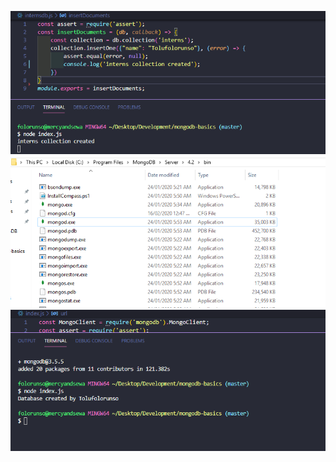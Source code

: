 ![Screenshot interns collection](collection.png)
![Screenshot mongo exes](mongo.png)
![Screenshot of database created](tolufolorunso.png)